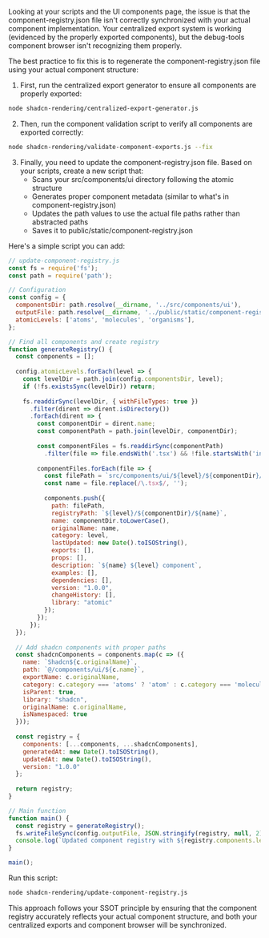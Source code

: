 
Looking at your scripts and the UI components page, the issue is that the component-registry.json file isn't correctly synchronized with your actual component implementation. Your centralized export system is working (evidenced by the properly exported components), but the debug-tools component browser isn't recognizing them properly.

The best practice to fix this is to regenerate the component-registry.json file using your actual component structure:

1. First, run the centralized export generator to ensure all components are properly exported:

```bash
node shadcn-rendering/centralized-export-generator.js
```

2. Then, run the component validation script to verify all components are exported correctly:

```bash
node shadcn-rendering/validate-component-exports.js --fix
```

3. Finally, you need to update the component-registry.json file. Based on your scripts, create a new script that:
   - Scans your src/components/ui directory following the atomic structure
   - Generates proper component metadata (similar to what's in component-registry.json)
   - Updates the path values to use the actual file paths rather than abstracted paths
   - Saves it to public/static/component-registry.json

Here's a simple script you can add:

```javascript
// update-component-registry.js
const fs = require('fs');
const path = require('path');

// Configuration
const config = {
  componentsDir: path.resolve(__dirname, '../src/components/ui'),
  outputFile: path.resolve(__dirname, '../public/static/component-registry.json'),
  atomicLevels: ['atoms', 'molecules', 'organisms'],
};

// Find all components and create registry
function generateRegistry() {
  const components = [];
  
  config.atomicLevels.forEach(level => {
    const levelDir = path.join(config.componentsDir, level);
    if (!fs.existsSync(levelDir)) return;
    
    fs.readdirSync(levelDir, { withFileTypes: true })
      .filter(dirent => dirent.isDirectory())
      .forEach(dirent => {
        const componentDir = dirent.name;
        const componentPath = path.join(levelDir, componentDir);
        
        const componentFiles = fs.readdirSync(componentPath)
          .filter(file => file.endsWith('.tsx') && !file.startsWith('index'));
          
        componentFiles.forEach(file => {
          const filePath = `src/components/ui/${level}/${componentDir}/${file}`;
          const name = file.replace(/\.tsx$/, '');
          
          components.push({
            path: filePath,
            registryPath: `${level}/${componentDir}/${name}`,
            name: componentDir.toLowerCase(),
            originalName: name,
            category: level,
            lastUpdated: new Date().toISOString(),
            exports: [],
            props: [],
            description: `${name} ${level} component`,
            examples: [],
            dependencies: [],
            version: "1.0.0",
            changeHistory: [],
            library: "atomic"
          });
        });
      });
  });
  
  // Add shadcn components with proper paths
  const shadcnComponents = components.map(c => ({
    name: `Shadcn${c.originalName}`,
    path: `@/components/ui/${c.name}`,
    exportName: c.originalName,
    category: c.category === 'atoms' ? 'atom' : c.category === 'molecules' ? 'molecule' : 'organism',
    isParent: true,
    library: "shadcn",
    originalName: c.originalName,
    isNamespaced: true
  }));
  
  const registry = {
    components: [...components, ...shadcnComponents],
    generatedAt: new Date().toISOString(),
    updatedAt: new Date().toISOString(),
    version: "1.0.0"
  };
  
  return registry;
}

// Main function
function main() {
  const registry = generateRegistry();
  fs.writeFileSync(config.outputFile, JSON.stringify(registry, null, 2));
  console.log(`Updated component registry with ${registry.components.length} components`);
}

main();
```

Run this script:

```bash
node shadcn-rendering/update-component-registry.js
```

This approach follows your SSOT principle by ensuring that the component registry accurately reflects your actual component structure, and both your centralized exports and component browser will be synchronized.
